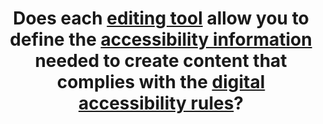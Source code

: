 ---
title: Does each [editing tool](#editing-tool) allow you to define the [accessibility information](#information-d-accessibilite) needed to create content that complies with the [digital accessibility rules](#digital-accessibility-rules)?
---
